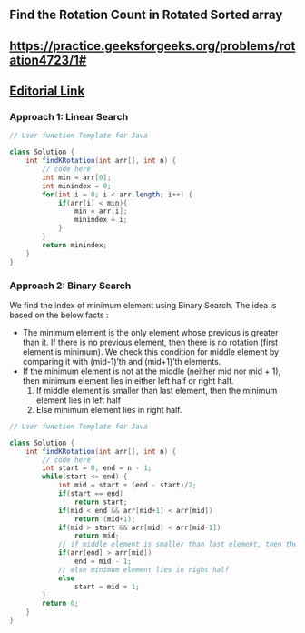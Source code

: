 ## Find the Rotation Count in Rotated Sorted array

## https://practice.geeksforgeeks.org/problems/rotation4723/1#

## [Editorial Link](https://www.geeksforgeeks.org/find-rotation-count-rotated-sorted-array/)

### Approach 1: Linear Search

```java
// User function Template for Java

class Solution {
    int findKRotation(int arr[], int n) {
        // code here
        int min = arr[0];
        int minindex = 0;
        for(int i = 0; i < arr.length; i++) {
            if(arr[i] < min){
                min = arr[i];
                minindex = i;
            }
        }
        return minindex;
    }
}
```

### Approach 2: Binary Search

We find the index of minimum element using Binary Search. The idea is based on the below facts : 
 
- The minimum element is the only element whose previous is greater than it. If there is no previous element, then there is no rotation (first element is minimum). We check this condition for middle element by comparing it with (mid-1)’th and (mid+1)’th elements.
- If the minimum element is not at the middle (neither mid nor mid + 1), then minimum element lies in either left half or right half.
    1. If middle element is smaller than last element, then the minimum element lies in left half
    2. Else minimum element lies in right half.

```java
// User function Template for Java

class Solution {
    int findKRotation(int arr[], int n) {
        // code here
        int start = 0, end = n - 1;
        while(start <= end) {
            int mid = start + (end - start)/2;
            if(start == end)
                return start;
            if(mid < end && arr[mid+1] < arr[mid])
                return (mid+1);
            if(mid > start && arr[mid] < arr[mid-1])
                return mid;
            // if middle element is smaller than last element, then the minimum element lies in left half
            if(arr[end] > arr[mid])
                end = mid - 1;
            // else minimum element lies in right half
            else
                start = mid + 1;
        }
        return 0;
    }
}
```
